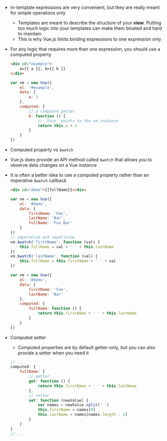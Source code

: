 - In-template expressions are very convenient, but they are really meant for simple operations only
    - Templates are meant to describe the structure of your **view**. Putting too much logic into your templates can make them bloated and hard to maintain
    - This is why Vue.js limits binding expressions to one expression only
- For any logic that requires more than one expression, you should use a computed property

    ```html
    <div id="example">
        a={{ a }}, b={{ b }}
    </div>
    ```

    ```js
    var vm = new Vue({
        el: '#example',
        data: {
            a: 1
        },
        computed: {
            // a computed getter
            b: function () {
                // `this` points to the vm instance
                return this.a + 1
            }
        }
    })
    ```

- Computed property vs `$watch`
- Vue.js does provide an API method called `$watch` that allows you to observe data changes on a Vue instance
- It is often a better idea to use a computed property rather than an imperative `$watch` callback

    ```html
    <div id="demo">{{fullName}}</div>
    ```

    ```js
    var vm = new Vue({
        el: '#demo',
        data: {
            firstName: 'Foo',
            lastName: 'Bar',
            fullName: 'Foo Bar'
        }
    })
    // imperative and repetitive
    vm.$watch('firstName', function (val) {
        this.fullName = val + ' ' + this.lastName
    })
    vm.$watch('lastName', function (val) {
        this.fullName = this.firstName + ' ' + val
    })

    var vm = new Vue({
        el: '#demo',
        data: {
            firstName: 'Foo',
            lastName: 'Bar'
        },
        computed: {
            fullName: function () {
                return this.firstName + ' ' + this.lastName
            }
        }
    })
    ```

- Computed setter
    - Computed properties are by default getter-only, but you can also provide a setter when you need it

    ```js
    // ...
    computed: {
        fullName: {
            // getter
            get: function () {
                return this.firstName + ' ' + this.lastName
            },
            // setter
            set: function (newValue) {
                var names = newValue.split(' ')
                this.firstName = names[0]
                this.lastName = names[names.length - 1]
            }
        }
    }
    // ...
    ```

